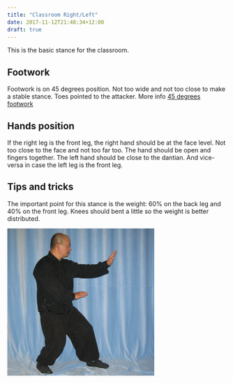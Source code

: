 ```yaml
---
title: "Classroom Right/Left"
date: 2017-11-12T21:48:34+12:00
draft: true
---
```


This is the basic stance for the classroom.


## Footwork
Footwork is on 45 degrees position. Not too wide and not too close to make a stable stance. Toes pointed to the attacker. More info [45 degrees footwork](../../footwork/45degrees)


## Hands position
If the right leg is the front leg, the right hand should be at the face level. Not too close to the face and not too far too. The hand should be open and fingers together. The left hand should be close to the dantian. And vice-versa in case the left leg is the front leg.


## Tips and tricks
The important point for this stance is the weight: 60% on the back leg and 40% on the front leg. Knees should bent a little so the weight is better distributed.


![Classroom stance](images/classroom_stance.jpg)
